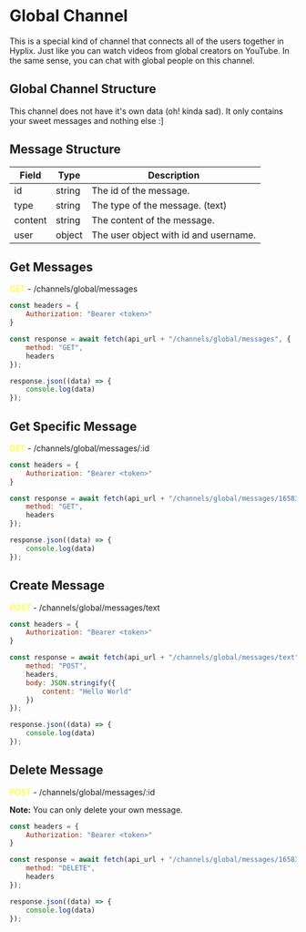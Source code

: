# Global Channel
This is a special kind of channel that connects all of the users together in Hyplix. Just like you can watch videos from global creators on YouTube. In the same sense, you can chat with global people on this channel.


## Global Channel Structure
This channel does not have it's own data (oh! kinda sad). It only contains your sweet messages and nothing else :]

## Message Structure
| Field    | Type    | Description                         |
|----------|---------|-------------------------------------|
| id       | string  | The id of the message.
| type     | string  | The type of the message. (text)
| content  | string  | The content of the message.
| user     | object  | The user object with id and username.

## Get Messages
<span style="color: yellow">GET</span> - /channels/global/messages
```js
const headers = {
	Authorization: "Bearer <token>"
}

const response = await fetch(api_url + "/channels/global/messages", {
	method: "GET",
	headers
});

response.json((data) => {
	console.log(data)
});

```

## Get Specific Message
<span style="color: yellow">GET</span> - /channels/global/messages/:id
```js
const headers = {
	Authorization: "Bearer <token>"
}

const response = await fetch(api_url + "/channels/global/messages/1658389041239", {
	method: "GET",
	headers
});

response.json((data) => {
	console.log(data)
});
```

## Create Message
<span style="color: yellow">POST</span> - /channels/global/messages/text
```js
const headers = {
	Authorization: "Bearer <token>"
}

const response = await fetch(api_url + "/channels/global/messages/text", {
	method: "POST",
	headers,
	body: JSON.stringify({
		content: "Hello World"
	})
});

response.json((data) => {
	console.log(data)
});
```

## Delete Message
<span style="color: yellow">POST</span> - /channels/global/messages/:id

**Note:** You can only delete your own message.
```js
const headers = {
	Authorization: "Bearer <token>"
}

const response = await fetch(api_url + "/channels/global/messages/1658389041239", {
	method: "DELETE",
	headers
});

response.json((data) => {
	console.log(data)
});
```